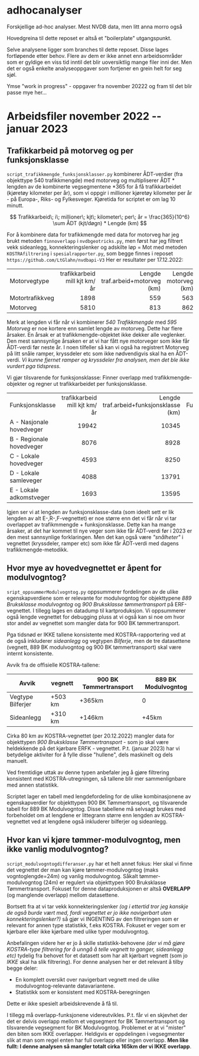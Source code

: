 # adhocanalyser

Forskjellige ad-hoc analyser. Mest NVDB data, men litt anna morro også

Hovedgreina til dette reposet er altså et "boilerplate" utgangspunkt. 

Selve analysene ligger som branches til dette reposet. Disse lages fortløpende etter behov. Flere av dem er ikke annet enn arbeidsområder 
som er gyldige en viss tid inntil det blir uoversiktlig mange filer inni der. Men det er også enkelte analyseoppgaver som fortjener en grein helt for seg sjøl. 


Ymse "work in progress" - oppgaver fra november 20222 og fram til det blir passe mye her...


# Arbeidsfiler november 2022 -- januar 2023

## Trafikkarbeid på motorveg og per funksjonsklasse

`script_trafikkmengde_funksjonsklasser.py` kombinerer ÅDT-verdier (fra objekttype 540 trafikkmengde) med motorveg og multipliserer ÅDT * lengden av de kombinerte vegsegmentene *365 for å få trafikkarbeidet (kjøretøy kilometer per år), som vi oppgir i millioner kjøretøy kilometer per år - på Europa-, Riks- og Fylkesveger. Kjøretida for scriptet er om lag 10 minutt.

$$
Trafikkarbeid\; i\; millioner\; kjt\; kilometer\; per\; år = \frac{365}{10^6} \sum  ÅDT (kjt/døgn) * Lengde (km)
$$

For å kombinere data for trafikkmengde med data for motorveg har jeg brukt metoden `finnoverlapp` i `nvdbgeotricks.py`, men først har jeg filtrert vekk sideanlegg, konnekteringslenker og adskilte løp = Mot med metoden `KOSTRAfiltrering` i `spesialrapporter.py`, som begge finnes i reposet `https://github.com/LtGlahn/nvdbapi-V3` Her er resultater per 17.12.2022:

|             |                               |                                  |                       |
|-------------|------------------------------:|---------------------------------:|----------------------:|
| Motorvegtype | trafikkarbeid mill kjt km/år  | Lengde traf.arbeid+motorveg (km) | Lengde motorveg (km)  |
| Motortrafikkveg |	1898                      | 	559                          |	563 |
| Motorveg	| 5810 	| 813  | 862

Merk at lengden vi får når vi kombinerer _540 Trafikkmengde_ med _595 Motorveg_ er noe kortere enn samlet lengde av motorveg.  Dette har flere årsaker. En årsak er at  trafikkmengde-objektet ikke dekker alle veglenker. Den mest sannsynlige årsaken er at vi har fått nye motorveger som ikke får ÅDT-verdi før neste år. I noen tilfeller så kan vi også ha registrert Motorveg på litt snåle ramper, kryssdeler etc som ikke nødvendigvis skal ha en ÅDT-verdi. _Vi kunne fjernet ramper og kryssdeler fra analysen, men det ble ikke vurdert pga tidspress._

Vi gjør tilsvarende for funksjonsklasse: Finner overlapp med trafikkmengde-objekter og regner ut trafikkarbeidet per funksjonsklasse. 

|             |                               |                                  |                       |
|-------------|------------------------------:|---------------------------------:|----------------------:|
| Funksjonsklasse | trafikkarbeid mill kjt km/år  |	Lengde traf.arbeid+funksjonsklasse (km) | Lengde Funksjonsklasse-objekter (km) |
| A - Nasjonale hovedveger | 19942 | 10345 | 10527 |
| B - Regionale hovedveger |  8076 |  8928 |  9036 |
| C - Lokale hovedveger	   |  4593 |  8250 |  8304 |
| D - Lokale samleveger	   |  4088 | 13791 | 13842 |
| E - Lokale adkomstveger  |  1693 | 13595 | 13623 |

Igjen ser vi at lengden av funksjonsklasse-data (som ideelt sett er lik lengden av alt E-,R-,F-vegnettet) er noe større enn det vi får når vi tar overlappet av trafikmmengde + funksjonsklasse. Dette kan ha mange årsaker, at det har kommet til nye veger som ikke får ÅDT-verdi før i 2023 er den mest sannsynlige forklaringen. Men det kan også være _"snålheter"_ i vegnettet (kryssdeler, ramper etc) som ikke får ÅDT-verdi med dagens trafikkmengde-metodikk.   

## Hvor mye av hovedvegnettet er åpent for modulvogntog?

`sript_oppsummerModulvogntog.py` oppsummerer fordelingen av de ulike egenskapverdiene som er relevante for modulvogntog for objekttypene _889 Bruksklasse modulvogntog_ og _900 Bruksklasse tømmertransport_ på ERF-vegnettet. I tillegg lages en datadump til kartproduksjon. Vi oppsummerer også lengde vegnettet for debugging pluss at vi også kan si noe om hvor stor andel av vegnettet som mangler data for 900 BK tømmertransport. 

Pga tidsnød er IKKE tallene konsistente med KOSTRA-rapportering ved at de også inkluderer _sideanlegg_ og vegtypen _Bilferje_, men de tre datasettene (vegnett, 889 BK modulvogntog og 900 BK tømmertransport) skal være internt konsistente. 

Avvik fra de offisielle KOSTRA-tallene: 

| Avvik             | vegnett | 900 BK Tømmertransport | 889 BK Modulvogntog | 
|-------------------|---------|------------------------|---------------------|
| Vegtype Bilferjer | +503 km  |               +365km |                   0 |
| Sideanlegg        | +310 km  |               +146km |               +45km |

Cirka 80 km av KOSTRA-vegnettet (per 20.12.2022) mangler data for objekttypen _900 Bruksklasse Tømmertransport_ - som jo skal være heldekkende på det kjørbare ERFK - vegnettet. P.t. (januar 2023) har vi betydelige aktiviter for å fylle disse "hullene", dels maskinelt og dels manuelt. 

Ved fremtidige uttak av denne typen anbefaler jeg å gjøre filtrering konsistent med KOSTRA-utregningen, så tallene blir mer sammenlignbare med annen statistikk. 

Scriptet lager en tabell med lengdefordeling for de ulike kombinasjonene av egenskapverdier for objekttypen 900 BK Tømmertransport, og tilsvarende tabell for 889 BK Modulvogntog. Disse tabellene må selvsagt brukes med forbeholdet om at lengdene er littegrann større enn lengden av KOSTRA-vegnettet ved at lengdene også inkluderer bilferjer og sideanlegg. 

## Hvor kan vi kjøre tømmer-modulvogntog, men ikke vanlig modulvogntog? 

`script_modulvogntogdifferanser.py` har et helt annet fokus: Her skal vi finne det vegnettet der man kan kjøre tømmer-modulvogntog (maks vogntoglengde=24m) og vanlig modulvogntog. Såkalt tømmer-modulvogntog (24m) er regulert via objekttypen 900 Bruksklasse Tømmertransport. Fokuset for denne dataproduksjonen er altså **OVERLAPP** (og manglende overlapp) mellom datasettene. 

Bortsett fra at vi tar vekk konnekteringslenker _(og i ettertid tror jeg kanskje de også burde vært med, fordi vegnettet er jo ikke navigerbart uten konnekteringslenker?)_ så gjør vi INGENTING av den filtreringen som er relevant for annen type statistikk, f.eks KOSTRA. Fokuset er veger som er kjørbare eller ikke kjørbare med ulike typer modulvogntog. 

Anbefalingen videre her er jo å skille statistikk-behovene _(der vi må gjøre KOSTRA-type filtrering for å unngå å telle vegnett to ganger, sideanlegg etc)_ tydelig fra behovet for et datasett som har alt kjørbart vegnett (som jo _IKKE_ skal ha slik filtrering). For denne analysen her er det relevant å tilby begge deler: 
  * En komplett oversikt over navigerbart vegnett med de ulike modulvogntog-relevante datavariantene. 
  * Statistikk som er konsistent med KOSTRA-beregningen

Dette er ikke spesielt arbeidskrevende å få til.  

I tillegg må overlapp-funksjonene videreutvikles. P.t. får vi en skjevhet der det er delvis overlapp mellom et vegsegment for BK Tømmertransport og tilsvarende vegsegment for BK Modulvogntog. Problemet er at vi "mister" den biten som IKKE overlapper. Heldigvis er oppdelingen i vegsegmenter slik at man som regel enten har full overlapp eller ingen overlapp. **Men like fullt: I denne analysen så mangler totalt cirka 165km der vi IKKE overlapp**. 

